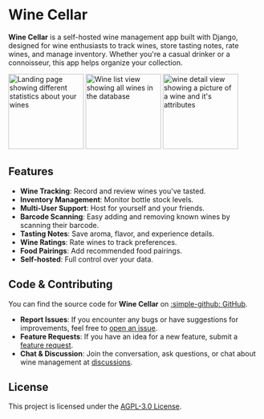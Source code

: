 # Wine Cellar

**Wine Cellar** is a self-hosted wine management app built with Django, designed for wine enthusiasts to track wines, store tasting notes, rate wines, and manage inventory. Whether you're a casual drinker or a connoisseur, this app helps organize your collection.

<img src="https://github.com/user-attachments/assets/315280b8-9f87-45fd-ab88-507d88aef362" height="150" alt="Landing page showing different statistics about your wines">
<img src="https://github.com/user-attachments/assets/645855e4-3c22-4253-9d59-9fd76f7f4c05" height="150" alt="Wine list view showing all wines in the database">
<img src="https://github.com/user-attachments/assets/dec2345b-e276-43bf-aac9-e667f3a535b3" height="150" alt="wine detail view showing a picture of a wine and it's attributes">

## Features

- **Wine Tracking**: Record and review wines you've tasted.
- **Inventory Management**: Monitor bottle stock levels.
- **Multi-User Support**: Host for yourself and your friends.
- **Barcode Scanning**: Easy adding and removing known wines by scanning their
barcode.
- **Tasting Notes**: Save aroma, flavor, and experience details.
- **Wine Ratings**: Rate wines to track preferences.
- **Food Pairings**: Add recommended food pairings.
- **Self-hosted**: Full control over your data.

## Code & Contributing

You can find the source code for **Wine Cellar** on <a href="https://github.com/goapunk/wine-cellar" target="_blank">:simple-github: GitHub</a>.

- **Report Issues**: If you encounter any bugs or have suggestions for improvements, feel free to <a href="https://github.com/goapunk/wine-cellar/issues" target="_blank">open an issue</a>.
- **Feature Requests**: If you have an idea for a new feature, submit a <a href="https://github.com/goapunk/wine-cellar/issues" target="_blank">feature request</a>.
- **Chat & Discussion**: Join the conversation, ask questions, or chat about wine management at <a href="https://github.com/goapunk/wine-cellar/discussions" target="_blank">discussions</a>.

## License

This project is licensed under the <a href="https://opensource.org/licenses/AGPL-3.0" target="_blank">AGPL-3.0 License</a>.
